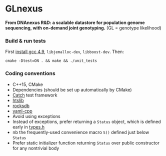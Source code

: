 # GLnexus
**From DNAnexus R&D: a scalable datastore for population genome sequencing, with on-demand joint genotyping.**
(GL = genotype likelihood)

### Build & run tests

First [install gcc 4.9](http://askubuntu.com/a/581497), `libjemalloc-dev`, `libboost-dev`. Then:

```
cmake -Dtest=ON . && make && ./unit_tests
```

### Coding conventions

* C++15, CMake
* Dependencies (should be set up automatically by CMake)
 * [Catch](https://github.com/philsquared/Catch) test framework
 * [htslib](https://github.com/samtools/htslib)
 * [rocksdb](https://github.com/facebook/rocksdb)
 * [yaml-cpp](https://github.com/jbeder/yaml-cpp)
* Avoid using exceptions
* Instead of exceptions, prefer returning a `Status` object, which is defined early in [types.h](https://github.com/dnanexus-rnd/GLnexus/blob/master/include/types.h)
 * nb the frequently-used convenience macro `S()` defined just below `Status`
* Prefer static initializer function returning `Status` over public constructor for any nontrivial body
